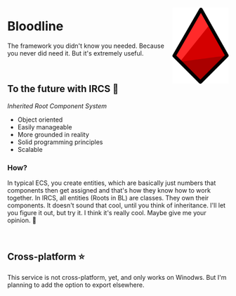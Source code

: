<img width="128" align="right" src="https://github.com/kubgus/Bloodline/blob/master/BloodlineEngine/.BLAssets/BloodlineLogo1080.png"></img>
# Bloodline

The framework you didn't know you needed. Because you never did need it. But it's extremely useful.

<br>

## To the future with IRCS 🚀
*Inherited Root Component System*
<br>
* Object oriented
* Easily manageable
* More grounded in reality
* Solid programming principles
* Scalable

### How?

In typical ECS, you create entities, which are basically just numbers that components then get assigned and that's how they know how to work together. In IRCS, all entities (Roots in BL) are classes. They own their components. It doesn't sound that cool, until you think of inheritance. I'll let you figure it out, but try it. I think it's really cool. Maybe give me your opinion. 👋

<br>

## Cross-platform ⭐
This service is not cross-platform, yet, and only works on Winodws. But I'm planning to add the option to export elsewhere.
